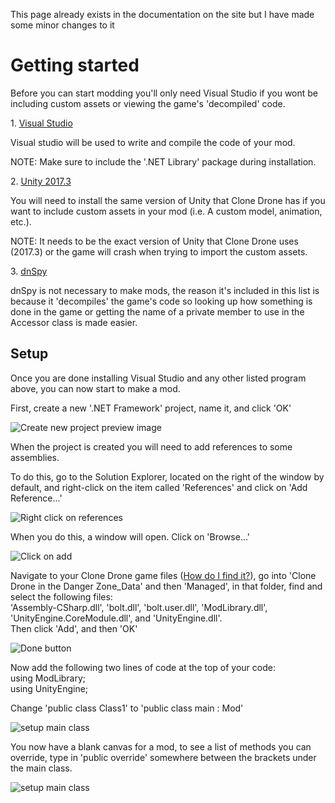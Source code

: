 
This page already exists in the documentation on the site but I have made some minor changes to it

# Getting started

Before you can start modding you'll only need Visual Studio if you wont be including custom assets or viewing the game's 'decompiled' code.

<div class="programSeperator">

1\. [Visual Studio](https://visualstudio.microsoft.com/thank-you-downloading-visual-studio/?sku=Community&rel=15)

Visual studio will be used to write and compile the code of your mod.  

NOTE: Make sure to include the '.NET Library' package during installation.

</div>

<div class="programSeperator">

2\. [Unity 2017.3](https://unity3d.com/get-unity/download/archive)

You will need to install the same version of Unity that Clone Drone has if you want to include custom assets in your mod (i.e. A custom model, animation, etc.).  

NOTE: It needs to be the exact version of Unity that Clone Drone uses (2017.3) or the game will crash when trying to import the custom assets.

</div>

<div class="programSeperator">

3\. [dnSpy](https://github.com/0xd4d/dnSpy/releases)

dnSpy is not necessary to make mods, the reason it's included in this list is because it 'decompiles' the game's code so looking up how something is done in the game or getting the name of a private member to use in the Accessor class is made easier.

</div>

## Setup

Once you are done installing Visual Studio and any other listed program above, you can now start to make a mod.

First, create a new '.NET Framework' project, name it, and click 'OK'

![Create new project preview image](https://cdn.discordapp.com/attachments/418510776215535640/524963150316044308/unknown.png)

When the project is created you will need to add references to some assemblies.

To do this, go to the Solution Explorer, located on the right of the window by default, and right-click on the item called 'References' and click on 'Add Reference...'

![Right click on references](https://cdn.discordapp.com/attachments/418510776215535640/524963864123539486/unknown.png)

When you do this, a window will open. Click on 'Browse...'

![Click on add](https://cdn.discordapp.com/attachments/418510776215535640/524964116369244170/unknown.png)

Navigate to your Clone Drone game files ([How do I find it?](https://steamcommunity.com/sharedfiles/filedetails/?id=760447682)), go into 'Clone Drone in the Danger Zone_Data' and then 'Managed', in that folder, find and select the following files:  
'Assembly-CSharp.dll', 'bolt.dll', 'bolt.user.dll', 'ModLibrary.dll', 'UnityEngine.CoreModule.dll', and 'UnityEngine.dll'.  
Then click 'Add', and then 'OK'

![Done button](https://cdn.discordapp.com/attachments/526159007442927648/547849278526062656/MBDAddAssemblies.PNG)  

Now add the following two lines of code at the top of your code:  
using ModLibrary;  
using UnityEngine;

Change 'public class Class1' to 'public class main : Mod'

![setup main class](https://cdn.discordapp.com/attachments/418510776215535640/524964594662244362/unknown.png)  

You now have a blank canvas for a mod, to see a list of methods you can override, type in 'public override' somewhere between the brackets under the main class.

![setup main class](https://cdn.discordapp.com/attachments/418510776215535640/524965033269133342/unknown.png)
